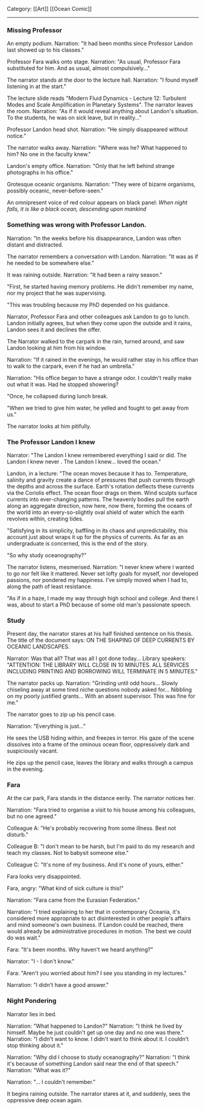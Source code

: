 Category: [[Art]] [[Ocean Comic]]
___
### Missing Professor
An empty podium.
Narration: "It had been months since Professor Landon last showed up to his classes."

Professor Fara walks onto stage. 
Narration: "As usual, Professor Fara substituted for him. And as usual, almost compulsively..."

The narrator stands at the door to the lecture hall.
Narration: "I found myself listening in at the start."

The lecture slide reads "Modern Fluid Dynamics - Lecture 12: Turbulent Modes and Scale Amplification in Planetary Systems". The narrator leaves the room. 
Narration: "As if it would reveal anything about Landon's situation. To the students, he was on sick leave, but in reality..." 

Professor Landon head shot.
Narration: "He simply disappeared without notice."

The narrator walks away. 
Narration: "Where was he? What happened to him? No one in the faculty knew."

Landon's empty office.
Narration: "Only that he left behind strange photographs in his office." 

Grotesque oceanic organisms.
Narration: "They were of bizarre organisms, possibly oceanic, never-before-seen." 

An omnipresent voice of red colour appears on black panel: *When night falls, it is like a black ocean, descending upon mankind*
### Something was wrong with Professor Landon.
Narration: "In the weeks before his disappearance, Landon was often distant and distracted. 

The narrator remembers a conversation with Landon. 
Narration: "It was as if he needed to be somewhere else."

It was raining outside.
Narration: "It had been a rainy season."

"First, he started having memory problems. He didn't remember my name, nor my project that he was supervising. 

"This was troubling because my PhD depended on his guidance.

Narrator, Professor Fara and other colleagues ask Landon to go to lunch. Landon initially agrees, but when they come upon the outside and it rains, Landon sees it and declines the offer. 

The Narrator walked to the carpark in the rain, turned around, and saw Landon looking at him from his window. 

Narration: "If it rained in the evenings, he would rather stay in his office than to walk to the carpark, even if he had an umbrella." 

Narration: "His office began to have a strange odor. I couldn't really make out what it was. Had he stopped showering?

"Once, he collapsed during lunch break. 

"When we tried to give him water, he yelled and fought to get away from us."

The narrator looks at him pitifully. 
### The Professor Landon I knew
Narrator: "The Landon I knew remembered everything I said or did. The Landon I knew never . The Landon I knew... loved the ocean." 

Landon, in a lecture: "The ocean moves because it has to. Temperature, salinity and gravity create a dance of pressures that push currents through the depths and across the surface. Earth's rotation deflects these currents via the Coriolis effect. The ocean floor drags on them. Wind sculpts surface currents into ever-changing patterns. The heavenly bodies pull the earth along an aggregate direction, now here, now there, forming the oceans of the world into an every-so-slightly oval shield of water which the earth revolves within, creating tides. 

"Satisfying in its simplicity, baffling in its chaos and unpredictability, this account just about wraps it up for the physics of currents. As far as an undergraduate is concerned, this is the end of the story. 

"So why study oceanography?"

The narrator listens, mesmerised. 
Narration: "I never knew where I wanted to go nor felt like it mattered. Never set lofty goals for myself, nor developed passions, nor pondered my happiness. I’ve simply moved when I had to, along the path of least resistance. 

"As if in a haze, I made my way through high school and college. And there I was, about to start a PhD because of some old man's passionate speech.
### Study
Present day, the narrator stares at his half finished sentence on his thesis. The title of the document says: ON THE SHAPING OF DEEP CURRENTS BY OCEANIC LANDSCAPES. 

Narrator: Was that all? That was all I got done today...
Library speakers: "ATTENTION: THE LIBRARY WILL CLOSE IN 10 MINUTES. ALL SERVICES INCLUDING PRINTING AND BORROWING WILL TERMINATE IN 5 MINUTES." 

The narrator packs up. 
Narration: "Grinding until odd hours... Slowly chiseling away at some tired niche questions nobody asked for... Nibbling on my poorly justified grants... With an absent supervisor. This was fine for me." 

The narrator goes to zip up his pencil case. 

Narration: "Everything is just..."

He sees the USB hiding within, and freezes in terror. His gaze of the scene dissolves into a frame of the ominous ocean floor, oppressively dark and suspiciously vacant. 

He zips up the pencil case, leaves the library and walks through a campus in the evening. 
### Fara
At the car park, Fara stands in the distance eerily. The narrator notices her. 

Narration: "Fara tried to organise a visit to his house among his colleagues, but no one agreed."

Colleague A: "He's probably recovering from some illness. Best not disturb."

Colleague B: "I don't mean to be harsh, but I'm paid to do my research and teach my classes. Not to babysit someone else." 

Colleague C: "It's none of my business. And it's none of yours, either." 

Fara looks very disappointed. 

Fara, angry: "What kind of sick culture is this!" 

Narration: "Fara came from the Eurasian Federation." 

Narration: "I tried explaining to her that in contemporary Oceania, it's considered more appropriate to act disinterested in other people's affairs and mind someone's own business. If Landon could be reached, there would already be administrative procedures in motion. The best we could do was wait." 

Fara: "It's been months. Why haven't we heard anything?"

Narrator: "I - I don't know."

Fara: "Aren't you worried about him? I see you standing in my lectures." 

Narration: "I didn't have a good answer."
### Night Pondering
Narrator lies in bed. 

Narration: "What happened to Landon?"
Narration: "I think he lived by himself. Maybe he just couldn't get up one day and no one was there."
Narration: "I didn't want to know. I didn't want to think about it. I couldn't stop thinking about it." 

Narration: "Why did I choose to study oceanography?"
Narration: "I think it's because of something Landon said near the end of that speech."
Narration: "What was it?" 

Narration: "... I couldn't remember." 

It begins raining outside. The narrator stares at it, and suddenly, sees the oppressive deep ocean again. 
### 


